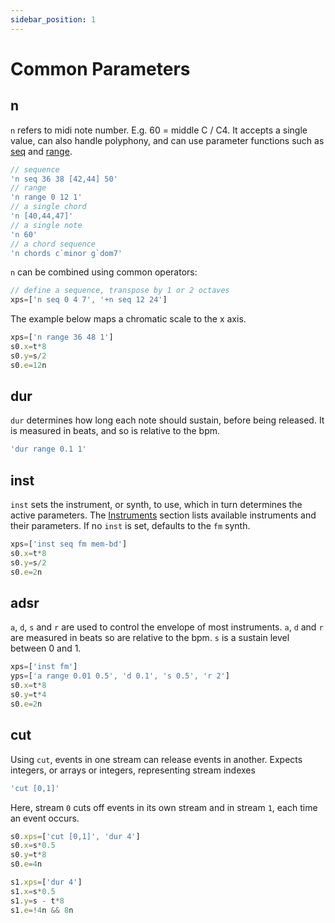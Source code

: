 ```yaml
---
sidebar_position: 1
---
```


# Common Parameters
## n
`n` refers to midi note number. E.g. 60 = middle C / C4. It accepts a single value, can also handle polyphony, and can use parameter functions such as [seq](/docs/docs/parameters/parameter-functions#seq) and [range](/docs/docs/parameters/parameter-functions#range).
```js
// sequence
'n seq 36 38 [42,44] 50'
// range 
'n range 0 12 1'
// a single chord
'n [40,44,47]'
// a single note
'n 60'
// a chord sequence
'n chords c`minor g`dom7'
```

`n` can be combined using common operators:
```js
// define a sequence, transpose by 1 or 2 octaves
xps=['n seq 0 4 7', '+n seq 12 24']
```
The example below maps a chromatic scale to the x axis.
```js
xps=['n range 36 48 1']
s0.x=t*8
s0.y=s/2
s0.e=12n
```

## dur
`dur` determines how long each note should sustain, before being released. It is measured in beats, and so is relative to the bpm.
```js
'dur range 0.1 1'
```

## inst
`inst` sets the instrument, or synth, to use, which in turn determines the active parameters. The [Instruments](/docs/docs/instruments/) section lists available instruments and their parameters. If no `inst` is set, defaults to the `fm` synth.

```js
xps=['inst seq fm mem-bd']
s0.x=t*8
s0.y=s/2
s0.e=2n
```

## adsr
`a`, `d`, `s` and `r` are used to control the envelope of most instruments. `a`, `d` and `r` are measured in beats so are relative to the bpm. `s` is a sustain level between 0 and 1.

```js
xps=['inst fm']
yps=['a range 0.01 0.5', 'd 0.1', 's 0.5', 'r 2']
s0.x=t*8
s0.y=t*4
s0.e=2n
```
## cut
Using `cut`, events in one stream can release events in another. Expects integers, or arrays or integers, representing stream indexes
```js
'cut [0,1]'
```

Here, stream `0` cuts off events in its own stream and in stream `1`, each time an event occurs.
```js
s0.xps=['cut [0,1]', 'dur 4']
s0.x=s*0.5
s0.y=t*8
s0.e=4n

s1.xps=['dur 4']
s1.x=s*0.5
s1.y=s - t*8
s1.e=!4n && 8n
```
